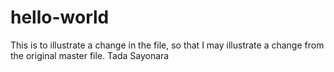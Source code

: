 # hello-world
This is to illustrate a change in the file, so that I may illustrate a change from the original master file.
Tada
Sayonara

